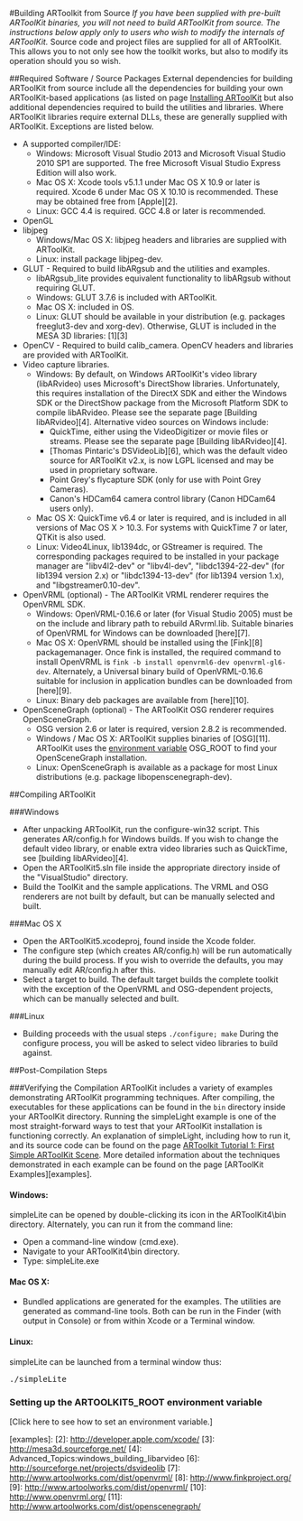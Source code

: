 #Building ARToolkit from Source
*If you have been supplied with pre-built ARToolKit binaries, you will not need to build ARToolKit from source. The instructions below apply only to users who wish to modify the internals of ARToolKit.* Source code and project files are supplied for all of ARToolKit. This allows you to not only see how the toolkit works, but also to modify its operation should you so wish.

##Required Software / Source Packages
External dependencies for building ARToolKit from source include all the dependencies for building your own ARToolKit-based applications (as listed on page [Installing ARToolKit][about_installing] but also additional dependencies required to build the utilities and libraries. Where ARToolKit libraries require external DLLs, these are generally supplied with ARToolKit. Exceptions are listed below.

-   A supported compiler/IDE:
    -   Windows: Microsoft Visual Studio 2013 and Microsoft Visual Studio 2010 SP1 are supported. The free Microsoft Visual Studio Express Edition will also work.
    -   Mac OS X: Xcode tools v5.1.1 under Mac OS X 10.9 or later is required. Xcode 6 under Mac OS X 10.10 is recommended. These may be obtained free from [Apple][2].
    -   Linux: GCC 4.4 is required. GCC 4.8 or later is recommended.
-   OpenGL
-   libjpeg
    -   Windows/Mac OS X: libjpeg headers and libraries are supplied with ARToolKit.
    -   Linux: install package libjpeg-dev.
-   GLUT - Required to build libARgsub and the utilities and examples.
    -   libARgsub_lite provides equivalent functionality to libARgsub without requiring GLUT.
    -   Windows: GLUT 3.7.6 is included with ARToolKit.
    -   Mac OS X: included in OS.
    -   Linux: GLUT should be available in your distribution (e.g. packages freeglut3-dev and xorg-dev). Otherwise, GLUT is included in the MESA 3D libraries: [1][3]
-   OpenCV - Required to build calib_camera. OpenCV headers and libraries are provided with ARToolKit.
-   Video capture libraries.
    -   Windows: By default, on Windows ARToolKit's video library (libARvideo) uses Microsoft's DirectShow libraries. Unfortunately, this requires installation of the DirectX SDK and either the Windows SDK or the DirectShow package from the Microsoft Platform SDK to compile libARvideo. Please see the separate page [Building libARvideo][4]. Alternative video sources on Windows include:
        -   QuickTime, either using the VideoDigitizer or movie files or streams. Please see the separate page [Building libARvideo][4].
        -   [Thomas Pintaric's DSVideoLib][6], which was the default video source for ARToolKit v2.x, is now LGPL licensed and may be used in proprietary software.
        -   Point Grey's flycapture SDK (only for use with Point Grey Cameras).
        -   Canon's HDCam64 camera control library (Canon HDCam64 users only).
    -   Mac OS X: QuickTime v6.4 or later is required, and is included in all versions of Mac OS X \> 10.3. For systems with QuickTime 7 or later, QTKit is also used.
    -   Linux: Video4Linux, lib1394dc, or GStreamer is required. The corresponding packages required to be installed in your package manager are "libv4l2-dev" or "libv4l-dev", "libdc1394-22-dev" (for lib1394 version 2.x) or "libdc1394-13-dev" (for lib1394 version 1.x), and "libgstreamer0.10-dev".
-   OpenVRML (optional) - The ARToolKit VRML renderer requires the OpenVRML SDK.
    -   Windows: OpenVRML-0.16.6 or later (for Visual Studio 2005) must be on the include and library path to rebuild ARvrml.lib. Suitable binaries of OpenVRML for Windows can be downloaded [here][7].
    -   Mac OS X: OpenVRML should be installed using the [Fink][8] packagemanager. Once fink is installed, the required command to install OpenVRML is `fink -b install openvrml6-dev openvrml-gl6-dev`. Alternately, a Universal binary build of OpenVRML-0.16.6 suitable for inclusion in application bundles can be downloaded from [here][9].
    -   Linux: Binary deb packages are available from [here][10].
-   OpenSceneGraph (optional) - The ARToolKit OSG renderer requires OpenSceneGraph.
    -   OSG version 2.6 or later is required, version 2.8.2 is recommended.
    -   Windows / Mac OS X: ARToolKit supplies binaries of [OSG][11]. ARToolKit uses the [environment variable][setting_env] OSG_ROOT to find your OpenSceneGraph installation.
    -   Linux: OpenSceneGraph is available as a package for most Linux distributions (e.g. package libopenscenegraph-dev).

##Compiling ARToolKit

###Windows

-   After unpacking ARToolKit, run the configure-win32 script. This generates AR/config.h for Windows builds. If you wish to change the default video library, or enable extra video libraries such as QuickTime, see [building libARvideo][4].
-   Open the ARToolKit5.sln file inside the appropriate directory inside of the "VisualStudio" directory.
-   Build the ToolKit and the sample applications. The VRML and OSG renderers are not built by default, but can be manually selected and built.

###Mac OS X

-   Open the ARToolKit5.xcodeproj, found inside the Xcode folder.
-   The configure step (which creates AR/config.h) will be run automatically during the build process. If you wish to override the defaults, you may manually edit AR/config.h after this.
-   Select a target to build. The default target builds the complete toolkit with the exception of the OpenVRML and OSG-dependent projects, which can be manually selected and built.

###Linux

-   Building proceeds with the usual steps `./configure; make` During the configure process, you will be asked to select video libraries to build against.

##Post-Compilation Steps

###Verifying the Compilation
ARToolKit includes a variety of examples demonstrating ARToolKit programming techniques. After compiling, the executables for these applications can be found in the `bin` directory inside your ARToolKit directory. Running the simpleLight example is one of the most straight-forward ways to test that your ARToolKit installation is functioning correctly. An explanation of simpleLight, including how to run it, and its source code can be found on the page [ARToolkit Tutorial 1: First Simple ARToolKit Scene][tutorial_1_first_scene]. More detailed information about the techniques demonstrated in each example can be found on the page [ARToolKit Examples][examples].

#### Windows:
simpleLite can be opened by double-clicking its icon in the ARToolKit4\\bin directory. Alternately, you can run it from the command line:

-   Open a command-line window (cmd.exe).
-   Navigate to your ARToolKit4\\bin directory.
-   Type: simpleLite.exe

#### Mac OS X:

-   Bundled applications are generated for the examples. The utilities are generated as command-line tools. Both can be run in the Finder (with output in Console) or from within Xcode or a Terminal window.

#### Linux:
simpleLite can be launched from a terminal window thus:
<pre>
./simpleLite
</pre>

### Setting up the ARTOOLKIT5_ROOT environment variable
[Click here to see how to set an environment variable.]

[about_installing]: about_installing
[tutorial_1_first_scene]: Examples:example_simplelite
[setting_env]: :general_environment_variables
[examples]:
[2]: http://developer.apple.com/xcode/
[3]: http://mesa3d.sourceforge.net/
[4]: Advanced_Topics:windows_building_libarvideo
[6]: http://sourceforge.net/projects/dsvideolib
[7]: http://www.artoolworks.com/dist/openvrml/
[8]: http://www.finkproject.org/
[9]: http://www.artoolworks.com/dist/openvrml/
[10]: http://www.openvrml.org/
[11]: http://www.artoolworks.com/dist/openscenegraph/